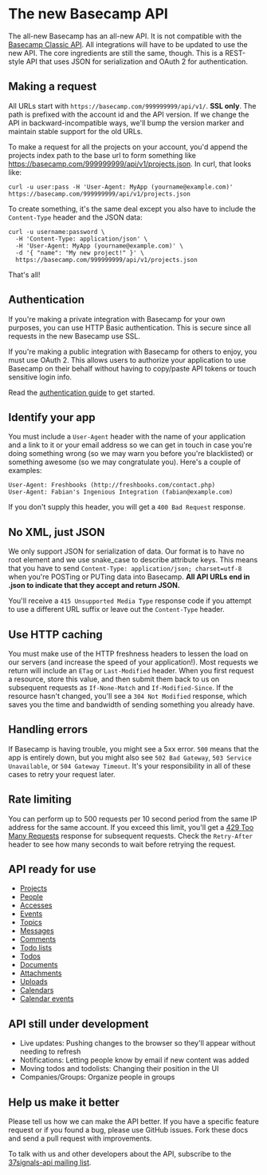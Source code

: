 The new Basecamp API
====================

The all-new Basecamp has an all-new API. It is not compatible with the [Basecamp Classic API](http://developer.37signals.com/basecamp/). All integrations will have to be updated to use the new API. The core ingredients are still the same, though. This is a REST-style API that uses JSON for serialization and OAuth 2 for authentication.


Making a request
----------------

All URLs start with `https://basecamp.com/999999999/api/v1/`. **SSL only**. The path is prefixed with the account id and the API version. If we change the API in backward-incompatible ways, we'll bump the version marker and maintain stable support for the old URLs.

To make a request for all the projects on your account, you'd append the projects index path to the base url to form something like https://basecamp.com/999999999/api/v1/projects.json. In curl, that looks like:

```shell
curl -u user:pass -H 'User-Agent: MyApp (yourname@example.com)' https://basecamp.com/999999999/api/v1/projects.json
```

To create something, it's the same deal except you also have to include the `Content-Type` header and the JSON data:

```shell
curl -u username:password \
  -H 'Content-Type: application/json' \
  -H 'User-Agent: MyApp (yourname@example.com)' \
  -d '{ "name": "My new project!" }' \
  https://basecamp.com/999999999/api/v1/projects.json
```

That's all!


Authentication
--------------

If you're making a private integration with Basecamp for your own purposes, you can use HTTP Basic authentication. This is secure since all requests in the new Basecamp use SSL.

If you're making a public integration with Basecamp for others to enjoy, you must use OAuth 2. This allows users to authorize your application to use Basecamp on their behalf without having to copy/paste API tokens or touch sensitive login info.

Read the [authentication guide](https://github.com/37signals/api/blob/master/sections/authentication.md) to get started.


Identify your app
-----------------

You must include a `User-Agent` header with the name of your application and a link to it or your email address so we can get in touch in case you're doing something wrong (so we may warn you before you're blacklisted) or something awesome (so we may congratulate you). Here's a couple of examples:

    User-Agent: Freshbooks (http://freshbooks.com/contact.php)
    User-Agent: Fabian's Ingenious Integration (fabian@example.com) 

If you don't supply this header, you will get a `400 Bad Request` response.


No XML, just JSON
-----------------

We only support JSON for serialization of data. Our format is to have no root element and we use snake\_case to describe attribute keys. This means that you have to send `Content-Type: application/json; charset=utf-8` when you're POSTing or PUTing data into Basecamp. **All API URLs end in .json to indicate that they accept and return JSON.**

You'll receive a `415 Unsupported Media Type` response code if you attempt to use a different URL suffix or leave out the `Content-Type` header.

Use HTTP caching
----------------

You must make use of the HTTP freshness headers to lessen the load on our servers (and increase the speed of your application!). Most requests we return will include an `ETag` or `Last-Modified` header. When you first request a resource, store this value, and then submit them back to us on subsequent requests as `If-None-Match` and `If-Modified-Since`. If the resource hasn't changed, you'll see a `304 Not Modified` response, which saves you the time and bandwidth of sending something you already have.


Handling errors
---------------

If Basecamp is having trouble, you might see a 5xx error. `500` means that the app is entirely down, but you might also see `502 Bad Gateway`, `503 Service Unavailable`, or `504 Gateway Timeout`. It's your responsibility in all of these cases to retry your request later. 


Rate limiting
-------------

You can perform up to 500 requests per 10 second period from the same IP address for the same account. If you exceed this limit, you'll get a [429 Too Many Requests](http://tools.ietf.org/html/draft-nottingham-http-new-status-02#section-4) response for subsequent requests. Check the `Retry-After` header to see how many seconds to wait before retrying the request.



API ready for use
-----------------

* [Projects](https://github.com/37signals/bcx-api/blob/master/sections/projects.md)
* [People](https://github.com/37signals/bcx-api/blob/master/sections/people.md)
* [Accesses](https://github.com/37signals/bcx-api/blob/master/sections/accesses.md)
* [Events](https://github.com/37signals/bcx-api/blob/master/sections/events.md)
* [Topics](https://github.com/37signals/bcx-api/blob/master/sections/topics.md)
* [Messages](https://github.com/37signals/bcx-api/blob/master/sections/messages.md)
* [Comments](https://github.com/37signals/bcx-api/blob/master/sections/comments.md)
* [Todo lists](https://github.com/37signals/bcx-api/blob/master/sections/todolists.md)
* [Todos](https://github.com/37signals/bcx-api/blob/master/sections/todos.md)
* [Documents](https://github.com/37signals/bcx-api/blob/master/sections/documents.md)
* [Attachments](https://github.com/37signals/bcx-api/blob/master/sections/attachments.md)
* [Uploads](https://github.com/37signals/bcx-api/blob/master/sections/uploads.md)
* [Calendars](https://github.com/37signals/bcx-api/blob/master/sections/calendars.md)
* [Calendar events](https://github.com/37signals/bcx-api/blob/master/sections/calendar_events.md)


API still under development
---------------------------

* Live updates: Pushing changes to the browser so they'll appear without needing to refresh
* Notifications: Letting people know by email if new content was added
* Moving todos and todolists: Changing their position in the UI
* Companies/Groups: Organize people in groups


Help us make it better
----------------------

Please tell us how we can make the API better. If you have a specific feature request or if you found a bug, please use GitHub issues. Fork these docs and send a pull request with improvements.

To talk with us and other developers about the API, subscribe to the [37signals-api mailing list](http://groups.google.com/group/37signals-api).
